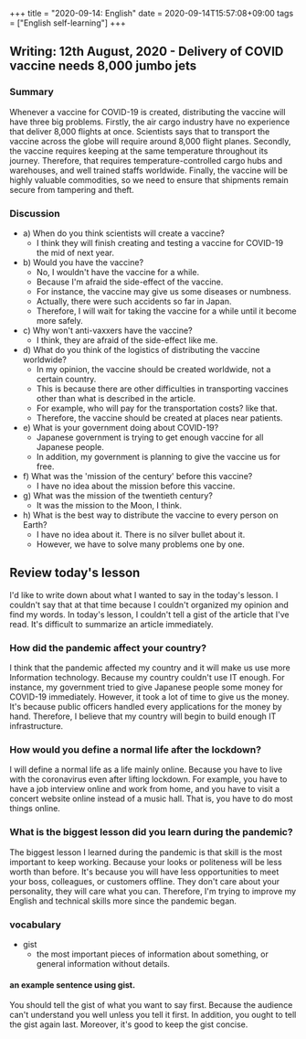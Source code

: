 +++
title =  "2020-09-14: English"
date = 2020-09-14T15:57:08+09:00
tags = ["English self-learning"]
+++

## Writing: 12th August, 2020 - Delivery of COVID vaccine needs 8,000 jumbo jets

### Summary

Whenever a vaccine for COVID-19 is created, distributing the vaccine will have three big problems.
Firstly, the air cargo industry have no experience that deliver 8,000 flights at once.
Scientists says that to transport the vaccine across the globe will require around 8,000 flight planes.
Secondly, the vaccine requires keeping at the same temperature throughout its journey.
Therefore, that requires temperature-controlled cargo hubs and warehouses, and well trained staffs worldwide.
Finally, the vaccine will be highly valuable commodities,
so we need to ensure that shipments remain secure from tampering and theft.

### Discussion

* a) When do you think scientists will create a vaccine?
    - I think they will finish creating and testing a vaccine for COVID-19 the mid of next year.
* b) Would you have the vaccine?
    - No, I wouldn't have the vaccine for a while.
    - Because I'm afraid the side-effect of the vaccine.
    - For instance, the vaccine may give us some diseases or numbness.
    - Actually, there were such accidents so far in Japan.
    - Therefore, I will wait for taking the vaccine for a while until it become more safely.
* c) Why won't anti-vaxxers have the vaccine?
    - I think, they are afraid of the side-effect like me.
* d) What do you think of the logistics of distributing the vaccine worldwide?
    - In my opinion, the vaccine should be created worldwide, not a certain country.
    - This is because there are other difficulties in transporting vaccines 
      other than what is described in the article.
    - For example, who will pay for the transportation costs? like that.
    - Therefore, the vaccine should be created at places near patients.
* e) What is your government doing about COVID-19?
    - Japanese government is trying to get enough vaccine for all Japanese people.
    - In addition, my government is planning to give the vaccine us for free.
* f) What was the 'mission of the century' before this vaccine?
    - I have no idea about the mission before this vaccine.
* g) What was the mission of the twentieth century?
    - It was the mission to the Moon, I think.
* h) What is the best way to distribute the vaccine to every person on Earth?
    - I have no idea about it. There is no silver bullet about it.
    - However, we have to solve many problems one by one.

## Review today's lesson

I'd like to write down about what I wanted to say in the today's lesson.
I couldn't say that at that time because I couldn't organized my opinion and find my words.
In today's lesson, I couldn't tell a gist of the article that I've read.
It's difficult to summarize an article immediately.

### How did the pandemic affect your country?

I think that the pandemic affected my country and 
it will make us use more Information technology.
Because my country couldn't use IT enough.
For instance, my government tried to give Japanese people some money for COVID-19 immediately.
However, it took a lot of time to give us the money.
It's because public officers handled every applications for the money by hand.
Therefore, I believe that my country will begin to build enough IT infrastructure.

### How would you define a normal life after the lockdown?

I will define a normal life as a life mainly online.
Because you have to live with the coronavirus even after lifting lockdown.
For example, you have to have a job interview online and work from home, and 
you have to visit a concert website online instead of a music hall.
That is, you have to do most things online.

### What is the biggest lesson did you learn during the pandemic?

The biggest lesson I learned during the pandemic is that 
skill is the most important to keep working.
Because your looks or politeness will be less worth than before. 
It's because you will have less opportunities to meet your boss, colleagues, or customers offline.
They don't care about your personality, they will care what you can.
Therefore, I'm trying to improve my English and technical skills more since the pandemic began.

### vocabulary

* gist
    - the most important pieces of information about something, or general information without details.

#### an example sentence using gist.

You should tell the gist of what you want to say first.
Because the audience can't understand you well unless you tell it first.
In addition, you ought to tell the gist again last.
Moreover, it's good to keep the gist concise.

